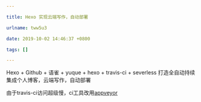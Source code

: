 ```yaml
---

title: Hexo 实现云端写作，自动部署

urlname: tww5u3

date: 2019-10-02 14:46:37 +0800

tags: []

---
```

Hexo + Github + 语雀 + yuque + hexo + travis-ci + severless 打造全自动持续集成个人博客，云端写作，自动部署

由于travis-ci访问超级慢，ci工具改用[appveyor](https://www.appveyor.com)

